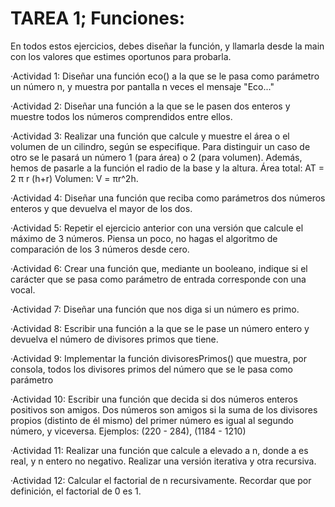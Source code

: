 # TAREA 1; Funciones:

En todos estos ejercicios, debes diseñar la función, y llamarla desde la main con los valores que estimes oportunos para probarla.

·Actividad 1: Diseñar una función eco() a la que se le pasa como parámetro un número n, y muestra por pantalla n veces el mensaje "Eco..."

·Actividad 2: Diseñar una  función a la que se le pasen dos enteros y muestre todos los números comprendidos entre ellos.

·Actividad 3: Realizar una función que calcule y muestre el área o el volumen de un cilindro, según se especifique. Para distinguir un caso de otro se le pasará un número 1 (para área) o 2 (para volumen). Además, hemos de pasarle a la función el radio de la base y la altura.
	Área total:
		AT = 2 π r (h+r)
	Volumen:
		V = πr^2h.

·Actividad 4: Diseñar una función que reciba como parámetros dos números enteros y que devuelva el mayor de los dos.

·Actividad 5: Repetir el ejercicio anterior con una versión que calcule el máximo de 3 números. Piensa un poco, no hagas el algoritmo de comparación de los 3 números desde cero.

·Actividad 6: Crear una función que, mediante un booleano, indique si el carácter que se pasa como parámetro de entrada corresponde con una vocal.

·Actividad 7: Diseñar una función que nos diga si un número es primo.

·Actividad 8: Escribir una función a la que se le pase un número entero y devuelva el número de divisores primos que tiene.

·Actividad 9: Implementar la función divisoresPrimos() que muestra, por consola, todos los divisores primos del número que se le pasa como parámetro

·Actividad 10: Escribir una función que decida si dos números enteros positivos son amigos. Dos números son amigos si la suma de los divisores propios (distinto de él mismo) del primer número es igual al segundo número, y viceversa. Ejemplos: (220 - 284), (1184 - 1210)

·Actividad 11: Realizar una función que calcule a elevado a n, donde a es real, y n entero no negativo. Realizar una versión iterativa y otra recursiva.

·Actividad 12: Calcular el factorial de n recursivamente. Recordar que por definición, el factorial de 0 es 1.